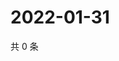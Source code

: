 # 2022-01-31

共 0 条

<!-- BEGIN WEIBO -->
<!-- 最后更新时间 Mon Jan 31 2022 20:17:39 GMT+0800 (China Standard Time) -->

<!-- END WEIBO -->

